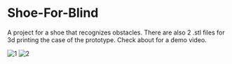 # Shoe-For-Blind
A project for a shoe that recognizes obstacles.
There are also 2 .stl files for 3d printing the case of the prototype. Check about for a demo video.

![1](https://github.com/iratus7/Shoe-For-Blind/assets/2788154/5504de4b-307d-49a8-a3b5-492945864f1d)
![2](https://github.com/iratus7/Shoe-For-Blind/assets/2788154/615b29ea-9f93-4332-8cd9-101ee70fc90a)
